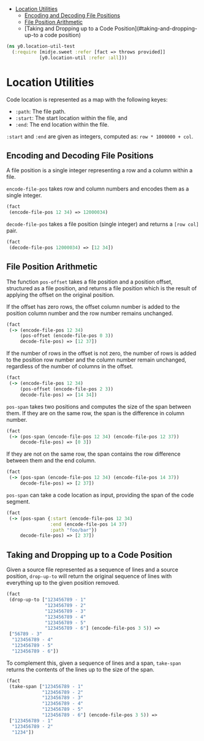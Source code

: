 * [Location Utilities](#location-utilities)
  * [Encoding and Decoding File Positions](#encoding-and-decoding-file-positions)
  * [File Position Arithmetic](#file-position-arithmetic)
  * [Taking and Dropping up to a Code Position](#taking-and-dropping-up-to a code position)
```clojure
(ns y0.location-util-test
  (:require [midje.sweet :refer [fact => throws provided]]
            [y0.location-util :refer :all]))

```
# Location Utilities

Code location is represented as a map with the following keyes:
* `:path`: The file path.
* `:start`: The start location within the file, and
* `:end`: The end location within the file.

`:start` and `:end` are given as integers, computed as:
`row * 1000000 + col`.

## Encoding and Decoding File Positions

A file position is a single integer representing a row and a column within a
file.

`encode-file-pos` takes row and column numbers and encodes them as a single
integer.
```clojure
(fact
 (encode-file-pos 12 34) => 12000034)

```
`decode-file-pos` takes a file position (single integer) and returns a
`[row col]` pair.
```clojure
(fact
 (decode-file-pos 12000034) => [12 34])

```
## File Position Arithmetic

The function `pos-offset` takes a file position and a position offset,
structured as a file position, and returns a file position which is the
result of applying the offset on the original position.

If the offset has zero rows, the offset column number is added to the
position column number and the row number remains unchanged.
```clojure
(fact
 (-> (encode-file-pos 12 34)
     (pos-offset (encode-file-pos 0 3))
     decode-file-pos) => [12 37])

```
If the number of rows in the offset is not zero, the number of rows is added
to the position row number and the column number remain unchanged, regardless
of the number of columns in the offset.
```clojure
(fact
 (-> (encode-file-pos 12 34)
     (pos-offset (encode-file-pos 2 3))
     decode-file-pos) => [14 34])

```
`pos-span` takes two positions and computes the size of the span between
them. If they are on the same row, the span is the difference in column
number.
```clojure
(fact
 (-> (pos-span (encode-file-pos 12 34) (encode-file-pos 12 37))
     decode-file-pos) => [0 3])

```
If they are not on the same row, the span contains the row difference
between them and the end column.
```clojure
(fact
 (-> (pos-span (encode-file-pos 12 34) (encode-file-pos 14 37))
     decode-file-pos) => [2 37])

```
`pos-span` can take a code location as input, providing the span of the code
segment.
```clojure
(fact
 (-> (pos-span {:start (encode-file-pos 12 34)
                :end (encode-file-pos 14 37)
                :path "foo/bar"})
     decode-file-pos) => [2 37])

```
## Taking and Dropping up to a Code Position

Given a source file represented as a sequence of lines and a source position,
`drop-up-to` will return the original sequence of lines with everything up to
the given position removed.
```clojure
(fact
 (drop-up-to ["123456789 - 1"
              "123456789 - 2"
              "123456789 - 3"
              "123456789 - 4"
              "123456789 - 5"
              "123456789 - 6"] (encode-file-pos 3 5)) =>
 ["56789 - 3"
  "123456789 - 4"
  "123456789 - 5"
  "123456789 - 6"])

```
To complement this, given a sequence of lines and a span, `take-span` returns
the contents of the lines up to the size of the span.
```clojure
(fact
 (take-span ["123456789 - 1"
             "123456789 - 2"
             "123456789 - 3"
             "123456789 - 4"
             "123456789 - 5"
             "123456789 - 6"] (encode-file-pos 3 5)) =>
 ["123456789 - 1"
  "123456789 - 2"
  "1234"])
```

